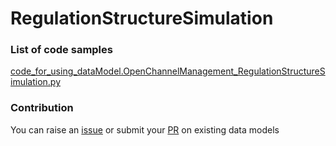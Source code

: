 # RegulationStructureSimulation

### List of code samples 

<!-- 50-List of code -->

<!-- [code entry](link) -->
[code_for_using_dataModel.OpenChannelManagement_RegulationStructureSimulation.py](https://github.com/smart-data-models/dataModel.OpenChannelManagement/blob/master/RegulationStructureSimulation/code/code_for_using_dataModel.OpenChannelManagement_RegulationStructureSimulation.py)


<!-- /50-List of code -->

### Contribution
You can raise an [issue](https://github.com/smart-data-models/dataModel.OpenChannelManagement/issues) or submit your [PR](https://github.com/smart-data-models/dataModel.OpenChannelManagement/pulls) on existing data models
